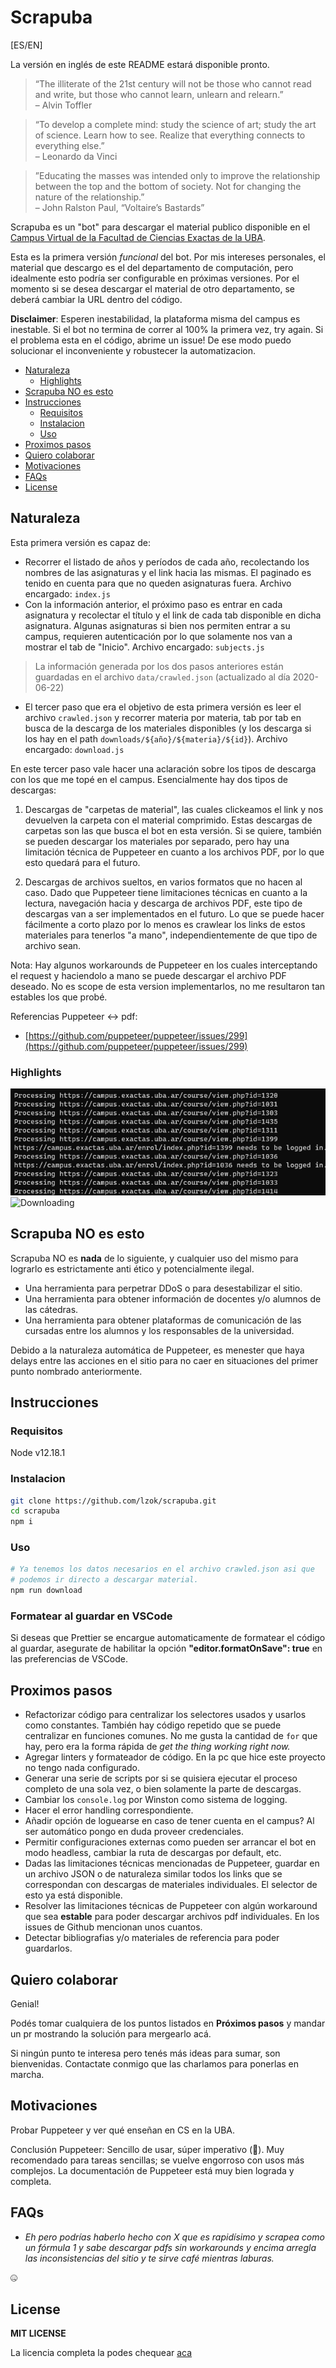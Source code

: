 # Scrapuba

[ES/EN]

La versión en inglés de este README estará disponible pronto.

> “The illiterate of the 21st century will not be those who cannot read and write, but those who cannot learn, unlearn and relearn.”  
– Alvin Toffler

> “To develop a complete mind: study the science of art; study the art of science. Learn how to see. Realize that everything connects to everything else.”  
– Leonardo da Vinci

>”Educating the masses was intended only to improve the relationship between the top and the bottom of society. Not for changing the nature of the relationship.”  
– John Ralston Paul, “Voltaire’s Bastards”

Scrapuba es un "bot" para descargar el material publico disponible en el [Campus Virtual de la Facultad de Ciencias Exactas de la UBA]([https://campus.exactas.uba.ar](https://campus.exactas.uba.ar/)).

Esta es la primera versión *funcional* del bot. Por mis intereses personales, el material que descargo es el del departamento de computación, pero idealmente esto podría ser configurable en próximas versiones. Por el momento si se desea descargar el material de otro departamento, se deberá cambiar la URL dentro del código.

**Disclaimer**: Esperen inestabilidad, la plataforma misma del campus es inestable. Si el bot no termina de correr al 100% la primera vez, try again. Si el problema esta en el código, abrime un issue! De ese modo puedo solucionar el inconveniente y robustecer la automatizacion.

- [Naturaleza](#naturaleza)
  * [Highlights](#highlights)
- [Scrapuba NO es esto](#scrapuba-no-es-esto)
- [Instrucciones](#instrucciones)
  * [Requisitos](#requisitos)
  * [Instalacion](#instalacion)
  * [Uso](#uso)
- [Proximos pasos](#proximos-pasos)
- [Quiero colaborar](#quiero-colaborar)
- [Motivaciones](#motivaciones)
- [FAQs](#faqs)
- [License](#license)

## Naturaleza

Esta primera versión es capaz de:

- Recorrer el listado de años y períodos de cada año, recolectando los nombres de las asignaturas  y el link hacia las mismas. El paginado es tenido en cuenta para que no queden asignaturas fuera.
Archivo encargado: `index.js`
- Con la información anterior, el próximo paso es entrar en cada asignatura y recolectar el título y el link de cada tab disponible en dicha asignatura. 
Algunas asignaturas si bien nos permiten entrar a su campus, requieren autenticación por lo que solamente nos van a mostrar el tab de "Inicio". 
Archivo encargado: `subjects.js`

> La información generada por los dos pasos anteriores están guardadas en el archivo `data/crawled.json` (actualizado al día 2020-06-22)

- El tercer paso que era el objetivo de esta primera versión es leer el archivo `crawled.json` y recorrer materia por materia, tab por tab en busca de la descarga de los materiales disponibles (y los descarga si los hay en el path `downloads/${año}/${materia}/${id}`).
Archivo encargado: `download.js`

En este tercer paso vale hacer una aclaración sobre los tipos de descarga con los que me topé en el campus. Esencialmente hay dos tipos de descargas:

1) Descargas de "carpetas de material", las cuales clickeamos el link y nos devuelven la carpeta con el material comprimido. 
Estas descargas de carpetas son las que busca el bot en esta versión. Si se quiere, también se pueden descargar los materiales por separado, pero hay una limitación técnica de Puppeteer en cuanto a los archivos PDF, por lo que esto quedará para el futuro.

2) Descargas de archivos sueltos, en varios formatos que no hacen al caso. Dado que Puppeteer tiene limitaciones técnicas en cuanto a la lectura, navegación hacia y descarga de archivos PDF, este tipo de descargas van a ser implementados en el futuro.
Lo que se puede hacer fácilmente a corto plazo por lo menos es crawlear los links de estos materiales para tenerlos "a mano", independientemente de que tipo de archivo sean.

Nota: Hay algunos workarounds de Puppeteer en los cuales interceptando el request y haciendolo a mano se puede descargar el archivo PDF deseado. No es scope de esta version implementarlos, no me resultaron tan estables los que probé.

Referencias Puppeteer ↔ pdf:

- [https://github.com/puppeteer/puppeteer/issues/299](https://github.com/puppeteer/puppeteer/issues/299)

### Highlights
![Getting_Subjects_Info](demo.png)
![Downloading](demo.gif)

## Scrapuba NO es esto

Scrapuba NO es **nada** de lo siguiente, y cualquier uso del mismo para lograrlo es estrictamente anti ético y potencialmente ilegal.

- Una herramienta para perpetrar DDoS o para desestabilizar el sitio.
- Una herramienta para obtener información de docentes y/o alumnos de las cátedras.
- Una herramienta para obtener plataformas de comunicación de las cursadas entre los alumnos y los responsables de la universidad.

Debido a la naturaleza automática de Puppeteer, es menester que haya delays entre las acciones en el sitio para no caer en situaciones del primer punto nombrado anteriormente.

## Instrucciones

### Requisitos

Node v12.18.1

### Instalacion

```bash
git clone https://github.com/lzok/scrapuba.git
cd scrapuba
npm i
```

### Uso

```bash
# Ya tenemos los datos necesarios en el archivo crawled.json asi que
# podemos ir directo a descargar material.
npm run download
```

### Formatear al guardar en VSCode

Si deseas que Prettier se encargue automaticamente de formatear el código al guardar, asegurate de habilitar la opción **"editor.formatOnSave": true** en las preferencias de VSCode.

## Proximos pasos

- Refactorizar código para centralizar los selectores usados y usarlos como constantes. También hay código repetido que se puede centralizar en funciones comunes.
No me gusta la cantidad de `for` que hay, pero era la forma rápida de *get the thing working right now.*
- Agregar linters y formateador de código. En la pc que hice este proyecto no tengo nada configurado.
- Generar una serie de scripts por si se quisiera ejecutar el proceso completo de una sola vez, o bien solamente la parte de descargas.
- Cambiar los `console.log` por Winston como sistema de logging.
- Hacer el error handling correspondiente.
- Añadir opción de loguearse en caso de tener cuenta en el campus? Al ser automático pongo en duda proveer credenciales.
- Permitir configuraciones externas como pueden ser arrancar el bot en modo headless, cambiar la ruta de descargas por default, etc.
- Dadas las limitaciones técnicas mencionadas de Puppeteer, guardar en un archivo JSON o de naturaleza similar todos los links que se correspondan con descargas de materiales individuales. El selector de esto ya está disponible.
- Resolver las limitaciones técnicas de Puppeteer con algún workaround que sea **estable** para poder descargar archivos pdf individuales. En los issues de Github mencionan unos cuantos.
- Detectar bibliografias y/o materiales de referencia para poder guardarlos.

## Quiero colaborar

Genial!

Podés tomar cualquiera de los puntos listados en **Próximos pasos** y mandar un pr mostrando la solución para mergearlo acá.

Si ningún punto te interesa pero tenés más ideas para sumar, son bienvenidas. Contactate conmigo que las charlamos para ponerlas en marcha.

## Motivaciones

Probar Puppeteer y ver qué enseñan en CS en la UBA.

Conclusión Puppeteer: Sencillo de usar, súper imperativo (🤢). Muy recomendado para tareas sencillas; se vuelve engorroso con usos más complejos.
La documentación de Puppeteer está muy bien lograda y completa.

## FAQs

- *Eh pero podrías haberlo hecho con X que es rapidísimo y scrapea como un fórmula 1 y sabe descargar pdfs sin workarounds y encima arregla las inconsistencias del sitio y te sirve café mientras laburas.*

🤐

## License
**MIT LICENSE**

La licencia completa la podes chequear [aca](https://github.com/Lzok/scrapuba/blob/master/LICENSE)
